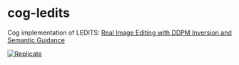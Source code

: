 # cog-ledits

Cog implementation of LEDITS: [Real Image Editing with DDPM Inversion and Semantic Guidance](https://editing-images-project.hf.space/index.html)

[![Replicate](https://replicate.com/cjwbw/ledits/badge)](https://replicate.com/cjwbw/ledits) 
